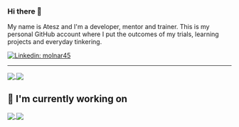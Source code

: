 ### Hi there 👋

My name is Atesz and I'm a developer, mentor and trainer. This is my personal GitHub account where I put the outcomes of my trials, learning projects and everyday tinkering.

[![Linkedin: molnar45](https://img.shields.io/badge/-anmol-blue?style=flat-square&logo=Linkedin&logoColor=white&link=https://www.linkedin.com/in/molnar45/)](https://www.linkedin.com/in/molnar45/)

---

<a href="https://github.com/molnar-atesz">
  <img align="center" src="https://github-readme-stats.vercel.app/api?username=molnar-atesz&show_icons=true&theme=onedark" />
</a>

<a href="https://github.com/molnar-atesz">
  <img align="center" src="https://github-readme-stats.vercel.app/api/top-langs/?username=molnar-atesz&show_icons=true&theme=onedark&hide=ruby&layout=compact" />
</a>

## 🔭 I'm currently working on

<a href="https://github.com/molnar-atesz/burrito-translate-react">
  <img align="center" src="https://github-readme-stats.vercel.app/api/pin/?username=molnar-atesz&repo=burrito-translate-react&theme=onedark" />
</a>
<a href="https://github.com/molnar-atesz/burrito-translate-wrapper">
  <img align="center" src="https://github-readme-stats.vercel.app/api/pin/?username=molnar-atesz&repo=burrito-translate-wrapper&theme=onedark" />
</a>

